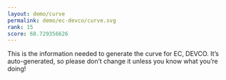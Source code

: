 ```yaml
---
layout: demo/curve
permalink: demo/ec-devco/curve.svg
rank: 15
score: 68.729356626
---
```


This is the information needed to generate the curve for EC, DEVCO. It’s
auto-generated, so please don’t change it unless you know what you’re
doing!

